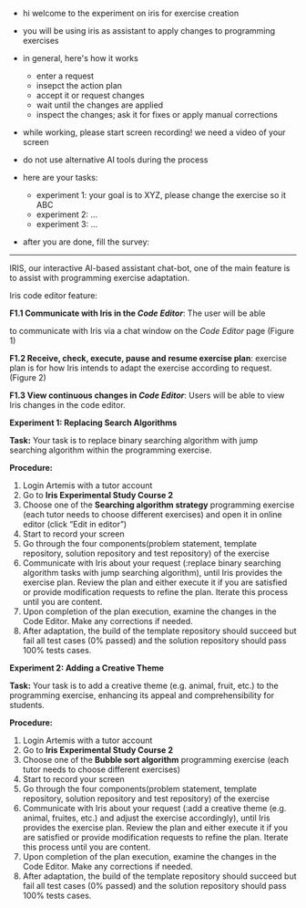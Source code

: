 - hi welcome to the experiment on iris for exercise creation
- you will be using iris as assistant to apply changes to programming exercises
- in general, here's how it works
    - enter a request
    - insepct the action plan
    - accept it or request changes
    - wait until the changes are applied
    - inspect the changes; ask it for fixes or apply manual corrections

- while working, please start screen recording! we need a video of your screen
- do not use alternative AI tools during the process

- here are your tasks:
    - experiment 1: your goal is to XYZ, please change the exercise so it ABC
    - experiment 2: ...
    - experiment 3: ...

- after you are done, fill the survey: <link>

---



IRIS, our interactive AI-based assistant chat-bot, one of the main feature is to assist with programming exercise adaptation.

Iris code editor feature:

**F1.1 Communicate with Iris in the *Code Editor***: The user will be able

to communicate with Iris via a chat window on the *Code Editor* page (Figure 1)

**F1.2 Receive, check, execute, pause and resume exercise plan**: exercise plan is for how Iris intends to adapt the exercise according to request. (Figure 2)

**F1.3 View continuous changes in *Code Editor***: Users will be able to view Iris changes in the code editor.

**Experiment 1: Replacing Search Algorithms**

**Task:** Your task is to replace binary searching algorithm with jump searching algorithm within the programming exercise.

**Procedure:**

1. Login Artemis with a tutor account 
2. Go to **Iris Experimental Study Course 2**
3. Choose one of the **Searching algorithm strategy** programming exercise (each tutor needs to choose different exercises) and open it in online editor (click “Edit in editor”)
4. Start to record your screen
5. Go through the four components(problem statement, template repository, solution repository and test repository) of the exercise
6. Communicate with Iris about your request (:replace binary searching algorithm tasks with jump searching algorithm), until Iris provides the exercise plan. Review the plan and either execute it if you are satisfied or provide modification requests to refine the plan. Iterate this process until you are content.
7. Upon completion of the plan execution, examine the changes in the Code Editor. Make any corrections if needed.
8. After adaptation, the build of the template repository should succeed but fail all test cases (0% passed) and the solution repository should pass 100% tests cases.

**Experiment 2: Adding a Creative Theme**

**Task:** Your task is to add a creative theme (e.g. animal, fruit, etc.) to the programming exercise, enhancing its appeal and comprehensibility for students.

**Procedure:**

1. Login Artemis with a tutor account 
2. Go to **Iris Experimental Study Course 2**
3. Choose one of the **Bubble sort algorithm** programming exercise (each tutor needs to choose different exercises)
4. Start to record your screen
5. Go through the four components(problem statement, template repository, solution repository and test repository) of the exercise
6. Communicate with Iris about your request (:add a creative theme (e.g. animal, fruites, etc.) and adjust the exercise accordingly), until Iris provides the exercise plan. Review the plan and either execute it if you are satisfied or provide modification requests to refine the plan. Iterate this process until you are content. 
7. Upon completion of the plan execution, examine the changes in the Code Editor. Make any corrections if needed.
8. After adaptation, the build of the template repository should succeed but fail all test cases (0% passed) and the solution repository should pass 100% tests cases.